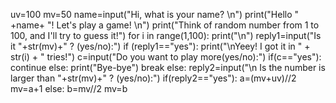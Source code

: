 uv=100
mv=50
name=input("Hi, what is your name? \n")
print("Hello " +name+ "! Let's play a game! \n")
print("Think of random number from 1 to 100, and I'll try to guess it!")
for i in range(1,100):
	print("\n")
	reply1=input("Is it "+str(mv)+" ? (yes/no):")
	if (reply1=="yes"):
		print("\nYeey! I got it in " + str(i) + " tries!")
		c=input("Do you want to play more(yes/no):")
		if(c=="yes"):
			continue
		else:
			print("Bye-bye")
			break
	else:
		reply2=input("\n Is the number is larger than "+str(mv)+" ? (yes/no):")
		if(reply2=="yes"):
			a=(mv+uv)//2
			mv=a+1
		else:
			b=mv//2
			mv=b

